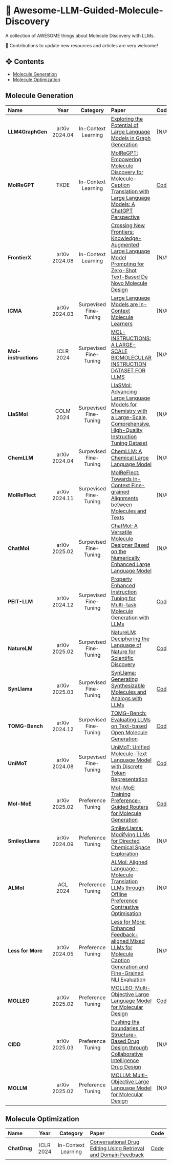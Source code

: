 # 🚀 Awesome-LLM-Guided-Molecule-Discovery
A collection of AWESOME things about Molecule Discovery with LLMs.

🤗 Contributions to update new resources and articles are very welcome!

## ❖ Contents 
- [Molecule Generation](#molecular-generation)
- [Molecule Optimization](#molecular-optimization)

 
## Molecule Generation

|Name|Year|Category|Paper|Code|
| :------------ |:---------------: |:---------------:| :---------------| :---------------|
| **LLM4GraphGen** | arXiv 2024.04 | In-Context Learning  | [Exploring the Potential of Large Language Models in Graph Generation](https://arxiv.org/abs/2403.14358) | [N/A]) |
| **MolReGPT** | TKDE | In-Context Learning  | [MolReGPT: Empowering Molecule Discovery for Molecule-Caption Translation with Large Language Models: A ChatGPT Perspective](https://arxiv.org/pdf/2306.06615) | [Code](https://github.com/phenixace/MolReGPT?tab=readme-ov-file) |
| **FrontierX** | arXiv 2024.08 | In-Context Learning | [Crossing New Frontiers: Knowledge-Augmented Large Language Model Prompting for Zero-Shot Text-Based De Novo Molecule Design](https://arxiv.org/pdf/2408.11866) | [N/A]) |
| **ICMA** | arXiv 2024.03 | Surpevised Fine-Tuning  | [Large Language Models are In-Context Molecule Learners](https://arxiv.org/pdf/2403.04197) | [N/A] |
| **Mol-instructions** | ICLR 2024 | Surpevised Fine-Tuning | [MOL-INSTRUCTIONS: A LARGE-SCALE BIOMOLECULAR INSTRUCTION DATASET FOR LLMS](https://arxiv.org/pdf/2306.08018) | [N/A] |
| **LlaSMol** | COLM 2024 | Surpevised Fine-Tuning | [LlaSMol: Advancing Large Language Models for Chemistry with a Large-Scale, Comprehensive, High-Quality Instruction Tuning Dataset](https://arxiv.org/pdf/2403.04197) | [N/A] |
| **ChemLLM** | arXiv 2024.04 | Surpevised Fine-Tuning | [ChemLLM: A Chemical Large Language Model](https://arxiv.org/pdf/2402.06852) | [N/A] |
| **MolReFlect** | arXiv 2024.11 | Surpevised Fine-Tuning | [MolReFlect: Towards In-Context Fine-grained Alignments between Molecules and Texts](https://arxiv.org/pdf/2411.14721) | [N/A] |
| **ChatMol** | arXiv 2025.02 | Surpevised Fine-Tuning | [ChatMol: A Versatile Molecule Designer Based on the Numerically Enhanced Large Language Model](https://arxiv.org/pdf/2502.19794) | [N/A] |
| **PEIT-LLM**   | arXiv 2024.12 | Surpevised Fine-Tuning | [Property Enhanced Instruction Tuning for Multi-task Molecule Generation with LLMs](https://arxiv.org/abs/2412.18084) | [Code](https://github.com/chenlong164/PEIT) |
| **NatureLM**   | arXiv 2025.02 | Surpevised Fine-Tuning | [NatureLM: Deciphering the Language of Nature for Scientific Discovery](https://arxiv.org/abs/2502.07527) | [Code](https://naturelm.github.io/) |
| **SynLlama**   | arXiv 2025.03 | Surpevised Fine-Tuning | [SynLlama: Generating Synthesizable Molecules and Analogs with LLMs](https://arxiv.org/abs/2503.12602) | [Code](https://github.com/THGLab/SynLlama) |
| **TOMG-Bench** | arXiv 2024.12 | Surpevised Fine-Tuning | [TOMG-Bench: Evaluating LLMs on Text-based Open Molecule Generation](https://arxiv.org/abs/2412.14642) | [Code](https://github.com/phenixace/TOMG-Bench) |
| **UniMoT**     | arXiv 2024.08 | Surpevised Fine-Tuning | [UniMoT: Unified Molecule-Text Language Model with Discrete Token Representation](https://arxiv.org/abs/2408.00863) | [Code](https://uni-mot.github.io/) |
| **Mol-MoE**    | arXiv 2025.02 | Preference Tuning | [Mol-MoE: Training Preference-Guided Routers for Molecule Generation](https://arxiv.org/abs/2502.05633) | [Code](https://github.com/ddidacus/mol-moe) |
| **SmileyLlama**| arXiv 2024.09 | Preference Tuning | [SmileyLlama: Modifying LLMs for Directed Chemical Space Exploration](https://arxiv.org/abs/2409.02231) |[N/A] |
| **ALMol** | ACL 2024 | Preference Tuning | [ALMol: Aligned Language-Molecule Translation LLMs through Offline Preference Contrastive Optimisation](https://arxiv.org/abs/2405.08619) |[N/A]|
| **Less for More** | arXiv 2024.05 | Preference Tuning | [Less for More: Enhanced Feedback-aligned Mixed LLMs for Molecule Caption Generation and Fine-Grained NLI Evaluation](https://arxiv.org/abs/2405.13984) | [N/A] |
| **MOLLEO** | arXiv 2025.02 | Preference Tuning | [MOLLEO: Multi-Objective Large Language Model for Molecular Design](https://arxiv.org/abs/2502.12845) | [Code](https://molleo.github.io/) |
| **CIDD** | arXiv 2025.03 | Preference Tuning | [Pushing the boundaries of Structure-Based Drug Design through Collaborative Intelligence Drug Design](https://arxiv.org/abs/2503.01376) | [N/A] |
| **MOLLM** | arXiv 2025.02 | Preference Tuning | [MOLLM: Multi-Objective Large Language Model for Molecular Design](https://arxiv.org/abs/2502.12845) | [N/A] |







## Molecule Optimization

|Name|Year|Category|Paper|Code|
| :------------ |:---------------: |:---------------:| :---------------| :---------------| 
| **ChatDrug** | ICLR 2024 | In-Context Learning  | [Conversational Drug Editing Using Retrieval and Domain Feedback](https://openreview.net/pdf?id=yRrPfKyJQ2) | [Code](https://github.com/chao1224/ChatDrug) |
